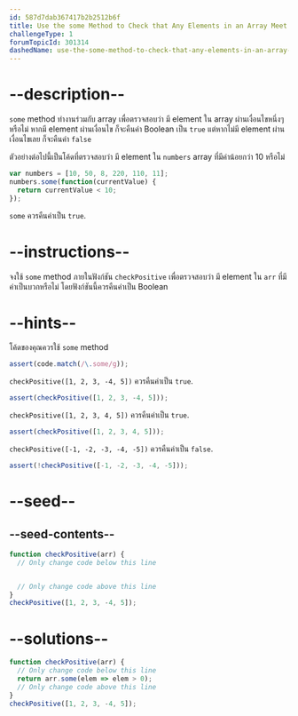 ```yaml
---
id: 587d7dab367417b2b2512b6f
title: Use the some Method to Check that Any Elements in an Array Meet a Criteria
challengeType: 1
forumTopicId: 301314
dashedName: use-the-some-method-to-check-that-any-elements-in-an-array-meet-a-criteria
---
```


# --description--

`some` method ทำงานร่วมกับ array เพื่อตรวจสอบว่า มี element ใน array ผ่านเงื่อนไขหนึ่งๆ หรือไม่ หากมี element ผ่านเงื่อนไข ก็จะคืนค่า Boolean เป็น `true` แต่หากไม่มี element ผ่านเงื่อนไขเลย ก็จะคืนค่า `false`

ตัวอย่างต่อไปนี้เป็นโค้ดที่ตรวจสอบว่า มี element ใน `numbers` array ที่มีค่าน้อยกว่า 10 หรือไม่

```js
var numbers = [10, 50, 8, 220, 110, 11];
numbers.some(function(currentValue) {
  return currentValue < 10;
});
```

`some` ควรคืนค่าเป็น `true`.

# --instructions--

จงใช้ `some` method ภายในฟังก์ชัน `checkPositive` เพื่อตรวจสอบว่า มี element ใน `arr` ที่มีค่าเป็นบวกหรือไม่ โดยฟังก์ชันนี้ควรคืนค่าเป็น Boolean

# --hints--

โค้ดของคุณควรใช้ `some` method

```js
assert(code.match(/\.some/g));
```

`checkPositive([1, 2, 3, -4, 5])` ควรคืนค่าเป็น `true`.

```js
assert(checkPositive([1, 2, 3, -4, 5]));
```

`checkPositive([1, 2, 3, 4, 5])` ควรคืนค่าเป็น `true`.

```js
assert(checkPositive([1, 2, 3, 4, 5]));
```

`checkPositive([-1, -2, -3, -4, -5])` ควรคืนค่าเป็น `false`.

```js
assert(!checkPositive([-1, -2, -3, -4, -5]));
```

# --seed--

## --seed-contents--

```js
function checkPositive(arr) {
  // Only change code below this line


  // Only change code above this line
}
checkPositive([1, 2, 3, -4, 5]);
```

# --solutions--

```js
function checkPositive(arr) {
  // Only change code below this line
  return arr.some(elem => elem > 0);
  // Only change code above this line
}
checkPositive([1, 2, 3, -4, 5]);
```
